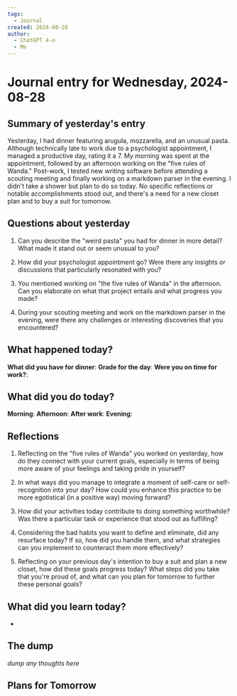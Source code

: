 ```yaml
---
tags:
  - Journal
created: 2024-08-28
author:
  - ChatGPT 4-o
  - Me
---
```

# Journal entry for Wednesday, 2024-08-28

## Summary of yesterday's entry

Yesterday, I had dinner featuring arugula, mozzarella, and an unusual pasta. Although technically late to work due to a psychologist appointment, I managed a productive day, rating it a 7. My morning was spent at the appointment, followed by an afternoon working on the "five rules of Wanda." Post-work, I tested new writing software before attending a scouting meeting and finally working on a markdown parser in the evening. I didn't take a shower but plan to do so today. No specific reflections or notable accomplishments stood out, and there's a need for a new closet plan and to buy a suit for tomorrow.

## Questions about yesterday

1. Can you describe the "weird pasta" you had for dinner in more detail? What made it stand out or seem unusual to you?

2. How did your psychologist appointment go? Were there any insights or discussions that particularly resonated with you?

3. You mentioned working on "the five rules of Wanda" in the afternoon. Can you elaborate on what that project entails and what progress you made?

4. During your scouting meeting and work on the markdown parser in the evening, were there any challenges or interesting discoveries that you encountered?

## What happened today?

**What did you have for dinner**: 
**Grade for the day**: 
**Were you on time for work?**: 

## What did you do today?

**Morning**: 
**Afternoon**: 
**After work**: 
**Evening**: 

## Reflections

1. Reflecting on the "five rules of Wanda" you worked on yesterday, how do they connect with your current goals, especially in terms of being more aware of your feelings and taking pride in yourself? 

2. In what ways did you manage to integrate a moment of self-care or self-recognition into your day? How could you enhance this practice to be more egotistical (in a positive way) moving forward?

3. How did your activities today contribute to doing something worthwhile? Was there a particular task or experience that stood out as fulfilling? 

4. Considering the bad habits you want to define and eliminate, did any resurface today? If so, how did you handle them, and what strategies can you implement to counteract them more effectively?

5. Reflecting on your previous day's intention to buy a suit and plan a new closet, how did these goals progress today? What steps did you take that you're proud of, and what can you plan for tomorrow to further these personal goals?

## What did you learn today?

-

## The dump
*dump any thoughts here*

## Plans for Tomorrow
